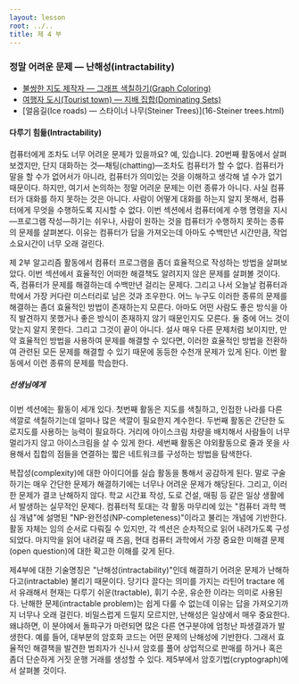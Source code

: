 ```yaml
---
layout: lesson
root: ../..
title: 제 4 부
---
```


### 정말 어려운 문제 &mdash; 난해성(intractability)

   -  [불쌍한 지도 제작자 &mdash; 그래프 색칠하기(Graph Coloring)](14-graph-coloring.html)  
   -  [여행자 도시(Tourist town) &mdash; 지배 집합(Dominating Sets)](15-dominating-sets.html)  
   -  [얼음길(Ice roads) &mdash; 스타이너 나무(Steiner Trees)](16-Steiner trees.html)  

<div class="objectives" markdown="1">

#### 다루기 힘듦(Intractability)

컴퓨터에게 조차도 너무 어려운 문제가 있을까요? 예, 있습니다. 20번째 활동에서 살펴보겠지만, 단지 대화하는 것&mdash;채팅(chatting)&mdash;조차도 컴퓨터가 할 수 없다. 컴퓨터가 말을 할 수가 없어서가 아니라, 컴퓨터가 의미있는 것을 이해하고 생각해 낼 수가 없기 때문이다. 하지만, 여기서 논의하는 정말 어려운 문제는 이런 종류가 아니다. 사실 컴퓨터가 대화를 하지 못하는 것은 아니다. 사람이 어떻게 대화를 하는지 알지 못해서, 컴퓨터에게 무엇을 수행하도록 지시할 수 없다. 이번 섹션에서 컴퓨터에게 수행 명령을 지시&mdash;프로그램 작성&mdash;하기는 쉬우나, 사람이 원하는 것을 컴퓨터가 수행하지 못하는 종류의 문제를 살펴본다. 이유는 컴퓨터가 답을 가져오는데 아마도 수백만년 시간만큼, 작업 소요시간이 너무 오래 걸린다.  

제 2부 알고리즘 활동에서 컴퓨터 프로그램을 좀더 효율적으로 작성하는 방법을 살펴보았다. 이번 섹션에서 효율적인 어떠한 해결책도 알려지지 않은 문제를 살펴볼 것이다. 즉, 컴퓨터가 문제를 해결하는데 수백만년 걸리는 문제다. 그리고 나서 오늘날 컴퓨터과학에서 가장 커다란 미스터리로 남은 것과 조우한다. 어느 누구도 이러한 종류의 문제를 해결하는 좀더 효율적인 방법이 존재하는지 모른다. 아마도 어떤 사람도 좋은 방식을 아직 발견하지 못했거나 좋은 방식이 존재하지 않기 때문인지도 모른다. 둘 중에 어느 것이 맞는지 알지 못한다. 그리고 그것이 끝이 아니다. 설사 매우 다른 문제처럼 보이지만, 만약 효율적인 방법을 사용하여 문제를 해결할 수 있다면, 이러한 효율적인 방법을 전환하여 관련된 모든 문제를 해결할 수 있기 때문에 동등한 수천개 문제가 있게 된다. 이번 활동에서 이런 종류의 문제를 학습한다.  

##### 선생님에게

이번 섹션에는 활동이 세개 있다. 첫번째 활동은 지도를 색칠하고, 인접한 나라를 다른 색깔로 색칠하기는데 얼마나 많은 색깔이 필요한지 계수한다.
두번째 활동은 간단한 도로지도를 사용하는 능력이 필요하다. 거리에 아이스크림 차량을 배치해서 사람들이 너무 멀리가지 않고 아이스크림을 살 수 있게 한다. 세번째 활동은 야외활동으로 줄과 못을 사용해서 집합의 점들을 연결하는 짧은 네트워크를 구성하는 방법을 탐색한다.  

복잡성(complexity)에 대한 아이디어를 실습 활동을 통해서 공감하게 된다. 말로 구술하기는 매우 간단한 문제가 해결하기에는 너무나 어려운 문제가 해당된다. 그리고, 이러한 문제가 결코 난해하지 않다. 학교 시간표 작성, 도로 건설, 매핑 등 같은 일상 생활에서 발생하는 실무적인 문제다. 
컴퓨터적 토대는 각 활동 마무리에 있는 "컴퓨터 과학 핵심 개념"에 설명된 "NP-완전성(NP-completeness)"이라고 불리는 개념에 기반한다. 활동 자체는 임의 순서로 다뤄질 수 있지만, 각 섹션은 순차적으로 읽어 내려가도록 구성되었다. 마지막을 읽어 내려갈 때 즈음, 현대 컴퓨터 과학에서 가장 중요한 미해결 문제(open question)에 대한 확고한 이해를 갖게 된다.  

제4부에 대한 기술명칭은 "난해성(intractability)"인데 해결하기 어려운 문제가 난해하다고(intractable) 불리기 때문이다. 당기다 끌다는 의미를 가지는 라틴어 tractare 에서 유래해서 현재는 다루기 쉬운(tractable), 휘기 수운, 유순한 이라는 의미로 사용된다. 난해한 문제(intractable problem)는 쉽게 다룰 수 없는데 이유는 답을 가져오기까지 너무나 오래 걸린다. 
비밀스럽게 드릴지 모르지만, 난해성은 일상에서 매우 중요한다. 왜냐하면, 이 분야에서 돌파구가 마련되면 많은 다른 연구분야에 엄청난 파생결과가 발생한다. 예를 들어, 대부분의 암호화 코드는 어떤 문제의 난해성에 기반한다. 그래서 효율적인 해결책을 발견한 범죄자가 신나서 암호를 풀어 상업적으로 판매를 하거나 혹은 좀더 단순하게 거짓 운행 거래를 생성할 수 있다. 제5부에서 암호기법(cryptograph)에서 살펴볼 것이다.

</div>



 

